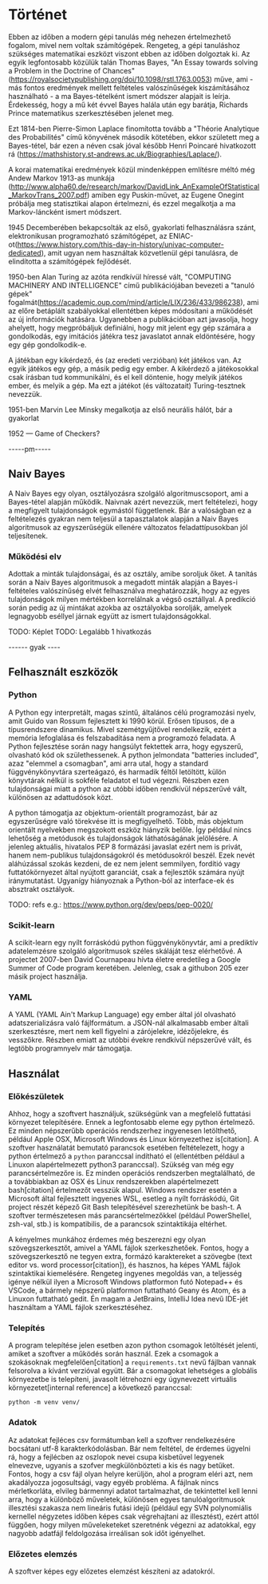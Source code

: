 # Történet

Ebben az időben a modern gépi tanulás még nehezen értelmezhető fogalom, mivel nem voltak számítógépek. Rengeteg, a gépi tanuláshoz szükséges matematikai eszközt viszont ebben az időben dolgoztak ki. Az egyik legfontosabb közülük talán Thomas Bayes, "An Essay towards solving a Problem in the Doctrine of Chances"(https://royalsocietypublishing.org/doi/10.1098/rstl.1763.0053) műve, ami - más fontos eredmények mellett feltételes valószínűségek kiszámításához használható - a ma Bayes-tételként ismert módszer alapjait is leírja. Érdekesség, hogy a mű két évvel Bayes halála után egy barátja, Richards Prince matematikus szerkesztésében jelenet meg.

Ezt 1814-ben Pierre-Simon Laplace finomította tovább a "Théorie Analytique des Probabilités" című könyvének második kötetében, ekkor született meg a Bayes-tétel, bár ezen a néven csak jóval később Henri Poincaré hivatkozott rá (https://mathshistory.st-andrews.ac.uk/Biographies/Laplace/).

A korai matematikai eredmények közül mindenképpen említésre méltó még Andew Markov 1913-as munkája (http://www.alpha60.de/research/markov/DavidLink_AnExampleOfStatistical_MarkovTrans_2007.pdf) amiben egy Puskin-művet, az Eugene Onegint próbálja meg statisztikai alapon értelmezni, és ezzel megalkotja a ma Markov-láncként ismert módszert.

1945 Decemberében bekapcsolták az első, gyakorlati felhasználásra szánt, elektronikusan programozható számítógépet, az ENIAC-ot(https://www.history.com/this-day-in-history/univac-computer-dedicated), amit ugyan nem használtak közvetlenül gépi tanulásra, de elindította a számítógépek fejlődését.

1950-ben Alan Turing az azóta rendkívül híressé vált, "COMPUTING MACHINERY AND INTELLIGENCE" című publikációjában bevezeti a "tanuló gépek" fogalmát(https://academic.oup.com/mind/article/LIX/236/433/986238), ami az előre betáplált szabályokkal ellentétben képes módosítani a működését az új információk hatására. Ugyanebben a publikációban azt javasolja, hogy ahelyett, hogy megpróbáljuk definiálni, hogy mit jelent egy gép számára a gondolkodás, egy imitációs játékra tesz javaslatot annak eldöntésére, hogy egy gép gondolkodik-e.

A játékban egy kikérdező, és (az eredeti verzióban) két játékos van. Az egyik játékos egy gép, a másik pedig egy ember. A kikérdező a játékosokkal csak írásban tud kommunikálni, és el kell döntenie, hogy melyik játékos ember, és melyik a gép. Ma ezt a játékot (és változatait) Turing-tesztnek nevezzük.

1951-ben  Marvin Lee Minsky megalkotja az első neurális hálót, bár a gyakorlat

1952 — Game of Checkers?


-----pm-----


## Naiv Bayes

A Naiv Bayes egy olyan, osztályozásra szolgáló algoritmuscsoport, ami a Bayes-tétel alapján működik. Naivnak azért nevezzük, mert feltételezi, hogy a megfigyelt tulajdonságok egymástól függetlenek. Bár a valóságban ez a feltételezés gyakran nem teljesül a tapasztalatok alapján a Naiv Bayes algoritmusok az egyszerűségük ellenére változatos feladattípusokban jól teljesítenek.

### Működési elv

Adottak a minták tulajdonságai, és az osztály, amibe soroljuk őket. A tanítás során a Naiv Bayes algoritmusok a megadott minták alapján a Bayes-i feltételes valószínűség elvét felhasználva meghatározzák, hogy az egyes tulajdonságok milyen mértékben korrelálnak a végső osztállyal. A predikció során pedig az új mintákat azokba az osztályokba sorolják, amelyek legnagyobb eséllyel járnak együtt az ismert tulajdonságokkal.

TODO: Képlet
TODO: Legalább 1 hivatkozás

------ gyak ----

## Felhasznált eszközök

### Python

A Python egy interpretált, magas szintű, általános célú programozási nyelv, amit Guido van Rossum fejlesztett ki 1990 körül. Erősen típusos, de a típusrendszere dinamikus. Mivel szemétgyűjtővel rendelkezik, ezért a memória lefoglalása és felszabadítása nem a programozó feladata. A Python fejlesztése során nagy hangsúlyt fektettek arra, hogy egyszerű, olvasható kód ok születhessenek. A python jelmondata "batteries included", azaz "elemmel a csomagban", ami arra utal, hogy a standard függvénykönyvtára szerteágazó, és harmadik féltől letöltött, külön könyvtárak nélkül is sokféle feladatot el tud végezni. Részben ezen tulajdonságai miatt a python az utóbbi időben rendkívül népszerűvé vált, különösen az adattudósok közt.

A python támogatja az objektum-orientált programozást, bár az egyszerűségre való törekvése itt is megfigyelhető. Több, más objektum orientált nyelvekben megszokott eszköz hiányzik belőle. Így például nincs lehetőség a metódusok és tulajdonságok láthatóságának jelölésére. A jelenleg aktuális, hivatalos PEP 8 formázási javaslat ezért nem is privát, hanem nem-publikus tulajdonságokról és metódusokról beszél.  Ezek nevét aláhúzással szokás kezdeni, de ez nem jelent semmilyen, fordítió vagy futtatókörnyezet által nyújtott garanciát, csak a fejlesztők számára nyújt iránymutatást. Ugyanígy hiányoznak a Python-ból az interface-ek és absztrakt osztályok.

TODO: refs
e.g.: https://www.python.org/dev/peps/pep-0020/

### Scikit-learn

A scikit-learn egy nyílt forráskódú python függvénykönyvtár, ami a prediktív adatelemzésre szolgáló algoritmusok széles skáláját tesz elérhetővé. A projectet 2007-ben David Cournapeau hívta életre eredetileg a Google Summer of Code program keretében. Jelenleg, csak a githubon 205 ezer másik project használja.

### YAML

A YAML (YAML Ain't Markup Language) egy ember által jól olvasható adatszerializásra való fájlformátum. a JSON-nál alkalmasabb ember általi szerkesztésre, mert nem kell figyelni a zárójelekre, idézőjelekre, és vesszőkre. Részben emiatt az utóbbi évekre rendkívül népszerűvé vált, és legtöbb programnyelv már támogatja.

## Használat

### Előkészületek

Ahhoz, hogy a szoftvert használjuk, szükségünk van a megfelelő futtatási környezet telepítésére. Ennek a legfontosabb eleme egy python értelmező. Ez minden népszerűbb operációs rendszerhez ingyenesen letölthető, például Apple OSX, Microsoft Windows és Linux környezethez is[citation]. A szoftver használatát bemutató parancsok esetében feltételezett, hogy a python értelmező a `python` paranccsal indítható el (ellentétben például a Linuxon alapértelmezett python3 paranccsal). Szükség van még egy parancsértelmezőre is. Ez minden operációs rendszerben megtalálható, de a továbbiakban az OSX és Linux rendszerekben alapértelmezett bash[citation] értelmezőt vesszük alapul. Windows rendszer esetén a Microsoft által fejlesztett ingyenes WSL, esetleg a nyílt forráskódú, Git project részét képező Git Bash telepítésével szerezhetünk be bash-t. A szoftver természetesen más parancsértelmezőkkel (például PowerShellel, zsh-val, stb.) is kompatibilis, de a parancsok szintaktikája eltérhet.

A kényelmes munkához érdemes még beszerezni egy olyan szövegszerkesztőt, amivel a YAML fájlok szerkeszhetőek. Fontos, hogy a szövegszerkesztő ne tegyen extra, formázó karaktereket a szövegbe (text editor vs. word processor[citation]), és hasznos, ha képes YAML fájlok szintaktikai kiemelésére. Rengeteg ingyenes megoldás van, a teljesség igénye nélkül ilyen a Microsoft Windows platformon futó Notepad++ és VSCode, a bármely népszerű platformon futtatható Geany és Atom, és a Linuxon futtatható gedit. Én magam a JetBrains, IntelliJ Idea nevű IDE-jét használtam a YAML fájlok szerkesztéséhez.

### Telepítés

A program telepítése jelen esetben azon python csomagok letöltését jelenti, amiket a szoftver a működés során használ. Ezek a csomagok a szokásoknak megfelelően[citation] a `requirements.txt` nevű fájlban vannak felsorolva a kívánt verzióval együtt. Bár a csomagokat lehetséges a globális környezetbe is telepíteni, javasolt létrehozni egy úgynevezett virtuális környezetet[internal reference] a következő paranccsal:

`python -m venv venv/`



### Adatok

Az adatokat fejléces csv formátumban kell a szoftver rendelkezésére bocsátani utf-8 karakterkódolásban. Bár nem feltétel, de érdemes ügyelni rá, hogy a fejlécben az oszlopok nevei csupa kisbetűvel legyenek elnevezve, ugyanis a szofver megkülönbözteti a kis és nagy betűket. Fontos, hogy a csv fájl olyan helyre kerüljön, ahol a program eléri azt, nem akadályozza jogosultsági, vagy egyéb probléma. A fájlnak nincs mérletkorláta, elvileg bármennyi adatot tartalmazhat, de tekintettel kell lenni arra, hogy a különböző műveletek, különösen egyes tanulóalgoritmusok illesztési szakasza nem lineáris futási idejű (például egy SVN polynomiális kernellel négyzetes időben képes csak végrehajtani az illesztést), ezért attól függően, hogy milyen műveleketeket szeretnénk végezni az adatokkal, egy nagyobb adatfájl feldolgozása irreálisan sok időt igényelhet.

### Előzetes elemzés

A szoftver képes egy előzetes elemzést készíteni az adatokról.



